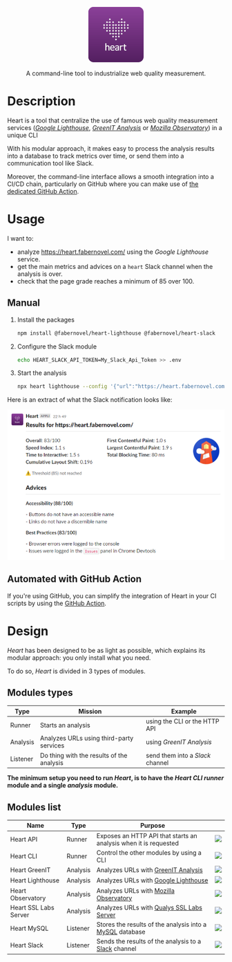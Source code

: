 <p align="center">
    <img alt="Violet square with rounded corners, featuring a heart in the form of a cloud of dots. Some of the dots are interconnected" src="./docs/images/heart.png" width="128">
</p>

<p align="center">A command-line tool to industrialize web quality measurement.</p>

# Description

Heart is a tool that centralize the use of famous web quality measurement services ([_Google Lighthouse_](https://pagespeed.web.dev/), [_GreenIT Analysis_](https://www.ecoindex.fr/) or [_Mozilla Observatory_](https://observatory.mozilla.org/)) in a unique CLI

With his modular approach, it makes easy to process the analysis results into a database to track metrics over time, or send them into a communication tool like Slack.

Moreover, the command-line interface allows a smooth integration into a CI/CD chain, particularly on GitHub where you can make use of [the dedicated GitHub Action](https://github.com/marketplace/actions/heart-webpages-evaluation).

# Usage

I want to:
- analyze https://heart.fabernovel.com/ using the _Google Lighthouse_ service.
- get the main metrics and advices on a `heart` Slack channel when the analysis is over.
- check that the page grade reaches a minimum of 85 over 100.

## Manual

1. Install the packages
    
    ```bash
    npm install @fabernovel/heart-lighthouse @fabernovel/heart-slack
    ```

2. Configure the Slack module
    
    ```bash
    echo HEART_SLACK_API_TOKEN=My_Slack_Api_Token >> .env
    ```

3. Start the analysis

    ```bash
    npx heart lighthouse --config '{"url":"https://heart.fabernovel.com/"}' --threshold 85
    ```

Here is an extract of what the Slack notification looks like:

![Analyzed URL, overall grade over 100, several metrics like Speed Index, First Contentful Paint and advices for improvements](./docs/images/heart-slack.png)

## Automated with GitHub Action

If you're using GitHub, you can simplify the integration of Heart in your CI scripts by using the [GitHub Action](https://github.com/marketplace/actions/heart-webpages-evaluation).

# Design

_Heart_ has been designed to be as light as possible, which explains its modular approach: you only install what you need.

To do so, _Heart_ is divided in 3 types of modules.

## Modules types

| Type | Mission | Example |
| ------ | ------ | ------ |
| Runner | Starts an analysis | using the CLI or the HTTP API |
| Analysis | Analyzes URLs using third-party services | using _GreenIT Analysis_ |
| Listener | Do thing with the results of the analysis | send them into a _Slack_ channel |

**The minimum setup you need to run _Heart_, is to have the _Heart CLI_ _runner_ module and a single _analysis_ module.**

## Modules list

| Name | Type | Purpose | |
| ------ | ------ | ------ | ------ |
| Heart API | Runner | Exposes an HTTP API that starts an analysis when it is requested | [![](https://img.shields.io/npm/v/@fabernovel/heart-api/latest?label=%40fabernovel%2Fheart-api)](https://www.npmjs.com/package/@fabernovel/heart-api "View Heart API on npmjs.com") |
| Heart CLI | Runner | Control the other modules by using a CLI | [![](https://img.shields.io/npm/v/@fabernovel/heart-cli/latest?label=%40fabernovel%2Fheart-cli)](https://www.npmjs.com/package/@fabernovel/heart-cli "View Heart CLI on npmjs.com") |
| Heart GreenIT | Analysis | Analyzes URLs with [GreenIT Analysis](https://chrome.google.com/webstore/detail/greenit-analysis/mofbfhffeklkbebfclfaiifefjflcpad?hl=en) | [![](https://img.shields.io/npm/v/@fabernovel/heart-greenit/latest?label=%40fabernovel%2Fheart-greenit)](https://www.npmjs.com/package/@fabernovel/heart-greenit "View Heart GreenIT on npmjs.com") |
| Heart Lighthouse | Analysis | Analyzes URLs with [Google Lighthouse](https://developers.google.com/web/tools/lighthouse) | [![](https://img.shields.io/npm/v/@fabernovel/heart-lighthouse/latest?label=%40fabernovel%2Fheart-lighthouse)](https://www.npmjs.com/package/@fabernovel/heart-lighthouse "View Heart Lighthouse on npmjs.com") |
| Heart Observatory | Analysis | Analyzes URLs with [Mozilla Observatory](https://observatory.mozilla.org/) | [![](https://img.shields.io/npm/v/@fabernovel/heart-observatory/latest?label=%40fabernovel%2Fheart-observatory)](https://www.npmjs.com/package/@fabernovel/heart-observatory "View Heart Observatory on npmjs.com") |
| Heart SSL Labs Server | Analysis | Analyzes URLs with [Qualys SSL Labs Server](https://www.ssllabs.com/ssltest/) | [![](https://img.shields.io/npm/v/@fabernovel/heart-ssllabs-server/latest?label=%40fabernovel%2Fheart-ssllabs-server)](https://www.npmjs.com/package/@fabernovel/heart-ssllabs-server "View Heart SSL Labs Server on npmjs.com") |
| Heart MySQL | Listener | Stores the results of the analysis into a [MySQL](https://www.mysql.com) database | [![](https://img.shields.io/npm/v/@fabernovel/heart-mysql/latest?label=%40fabernovel%2Fheart-mysql)](https://www.npmjs.com/package/@fabernovel/heart-mysql "View Heart MySQL on npmjs.com")
| Heart Slack | Listener | Sends the results of the analysis to a [Slack](https://slack.com) channel | [![](https://img.shields.io/npm/v/@fabernovel/heart-slack/latest?label=%40fabernovel%2Fheart-slack)](https://www.npmjs.com/package/@fabernovel/heart-slack "View Heart Slack on npmjs.com") |
